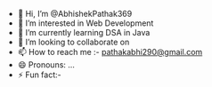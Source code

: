 - 👋 Hi, I’m @AbhishekPathak369
- 👀 I’m interested in Web Development 
- 🌱 I’m currently learning DSA in Java
- 💞️ I’m looking to collaborate on 
- 📫 How to reach me :- pathakabhi290@gmail.com
- 😄 Pronouns: ...
- ⚡ Fun fact:- 

<!---
AbhishekPathak369/AbhishekPathak369 is a ✨ special ✨ repository because its `README.md` (this file) appears on your GitHub profile.
You can click the Preview link to take a look at your changes.
--->
